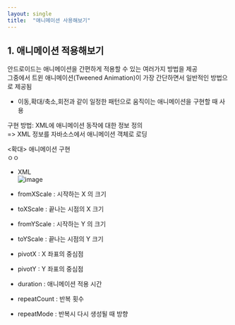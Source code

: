 ```yaml
---
layout: single
title:  "애니메이션 사용해보기"
---
```


## 1. 애니메이션 적용해보기   
안드로이드는 애니메이션을 간편하게 적용할 수 있는 여러가지 방법을 제공    
그중에서 트윈 애니메이션(Tweened Animation)이 가장 간단하면서 일반적인 방법으로 제공됨   
+ 이동,확대/축소,회전과 같이 일정한 패턴으로 움직이는 애니메이션을 구현할 때 사용   

구현 방법: XML에 애니메이션 동작에 대한 정보 정의   
=> XML 정보를 자바소스에서 애니메이션 객체로 로딩    


<확대> 애니메이션 구현   
  ㅇㅇ
+ XML   
![image](https://user-images.githubusercontent.com/73388615/144772934-e83ef87d-3e95-4751-9461-36fdf5479d95.png)


+ fromXScale : 시작하는 X 의 크기        
+ toXScale : 끝나는 시점의 X 크기   
+ fromYScale : 시작하는 Y 의 크기   
+ toYScale : 끝나는 시점의 Y 크기   
+ pivotX : X 좌표의 중심점   
+ pivotY : Y 좌표의 중심점   
+ duration : 애니메이션 적용 시간   
+ repeatCount : 반복 횟수   
+ repeatMode : 반복시 다시 생성될 때 방향   
